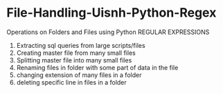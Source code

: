# File-Handling-Uisnh-Python-Regex
Operations on Folders and Files using Python REGULAR EXPRESSIONS
1. Extracting sql queries from large scripts/files
2. Creating master file from many small files
3. Splitting master file into many small files
4. Renaming files in folder with some part of data in the file
5. changing extension of many files in a folder
6. deleting specific line in files in a folder
